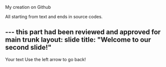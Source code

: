 My creation on Github

All starting from text and ends in source codes.

--- this part had been reviewed and approved for main trunk
layout: slide
title: "Welcome to our second slide!"
---
Your text
Use the left arrow to go back!
